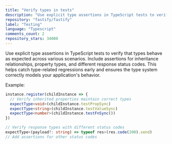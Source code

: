 ```yaml
---
title: "Verify types in tests"
description: "Use explicit type assertions in TypeScript tests to verify that types behave as expected across various scenarios. Include assertions for inheritance relationships, property types, and different response status codes."
repository: "fastify/fastify"
label: "Testing"
language: "Typescript"
comments_count: 2
repository_stars: 34000
---
```


Use explicit type assertions in TypeScript tests to verify that types behave as expected across various scenarios. Include assertions for inheritance relationships, property types, and different response status codes. This helps catch type-related regressions early and ensures the type system correctly models your application's behavior.

Example:
```ts
instance.register(childInstance => {
  // Verify inherited properties maintain correct types
  expectType<void>(childInstance.testPropSync)
  expectType<string>(childInstance.testValueSync)
  expectType<number>(childInstance.testFnSync())
})

// Verify response types with different status codes
expectType<(payload?: string) => typeof res>(res.code(200).send)
// Add assertions for other status codes
```